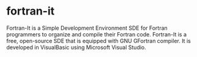 # fortran-it

Fortran-It is a Simple Development Environment SDE for Fortran programmers to organize and compile their Fortran code. Fortran-It is a free, open-source SDE that is equipped with GNU GFortran compiler. It is developed in VisualBasic using Microsoft Visual Studio.
